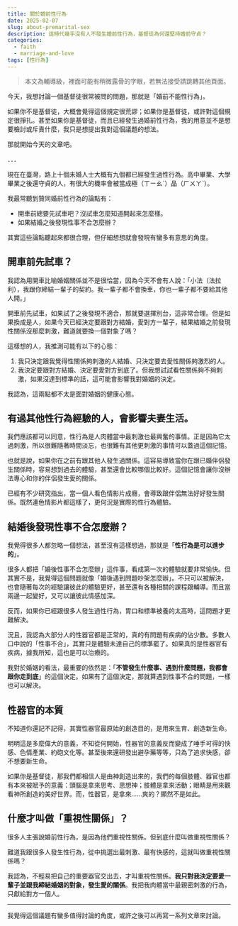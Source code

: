 ```yaml
---
title: 關於婚前性行為
date: 2025-02-07
slug: about-premarital-sex
description: 這時代幾乎沒有人不發生婚前性行為，基督徒為何還堅持婚前守貞？
categories:
  - faith
  - marriage-and-love
tags: [性行為]
---
```


> 本文為輔導級，裡面可能有稍微露骨的字眼，若無法接受請跳轉其他頁面。

今天，我想討論一個基督徒很常被問的問題，那就是「婚前不能性行為」。

如果你不是基督徒，大概會覺得這個規定很荒謬；如果你是基督徒，或許對這個規定很掙扎。甚至如果你是基督徒，而且已經發生過婚前性行為，我的用意並不是想要檢討或斥責什麼，我只是想提出我對這個議題的想法。

那就開始今天的文章吧。

．．．

現在在臺灣，路上十個未婚人士大概有九個都已經發生過性行為。高中畢業、大學畢業之後還守貞的人，有很大的機率會被當成極（ㄒㄧㄠˋ）品（ㄏㄨㄚˋ）。

我最常聽到贊同婚前性行為的論點有：

- 開車前總要先試車吧？沒試車怎麼知道開起來怎麼樣。
- 如果結婚之後發現性事不合怎麼辦？

其實這些論點聽起來都很合理，但仔細想想就會發現有蠻多有意思的角度。

## 開車前先試車？

我認為用開車比喻婚姻關係並不是很恰當，因為今天不會有人說：「小法（法拉利），我跟你締結一輩子的契約。我一輩子都不會換車，你也一輩子都不要給其他人開。」

開車前先試車，如果試了之後發現不適合，那就要選擇別台，這非常合理。但是如果換成是人，如果今天已經決定要跟對方結婚，愛對方一輩子，結果結婚之前發現性關係沒那麼刺激，難道就要換一個對象了嗎？

這樣想的人，我推測可能有以下的心態：

1. 我只決定跟我覺得性關係夠刺激的人結婚、只決定要去愛性關係夠激烈的人。
2. 我決定要跟對方結婚、決定要愛對方到底了。但我想試試看性關係夠不夠刺激，如果沒達到標準的話，這可能會影響我對婚姻的決定。

我認為，這兩點都不太是面對婚姻的健康心態。

## 有過其他性行為經驗的人，會影響夫妻生活。

我們應該都可以同意，性行為是人肉體當中最刺激也最興奮的事情。正是因為它太過刺激，所以很難隨著時間淡忘，也很難有其他更刺激的事情可以蓋過這個記憶。

也就是說，如果你在之前有跟其他人發生過關係。這容易導致當你在跟已婚伴侶發生關係時，容易想到過去的體驗，甚至還會比較哪個比較好。這個記憶會讓你沒辦法專心和你的伴侶發生愛的關係。

已經有不少研究指出，當一個人看色情影片成癮，會導致跟伴侶無法好好發生關係。既然連色情影片都這樣了，更何況是實際的性行為體驗。

## 結婚後發現性事不合怎麼辦？

我覺得很多人都忽略一個想法，甚至沒有這樣想過，那就是「**性行為是可以進步的**」。

很多人都把「婚後性事不合怎麼辦」這件事，看成第一次的體驗就要非常愉快。但其實不是，我覺得這個問題就像「婚後遇到問題吵架怎麼辦」。不只可以被解決，也會隨著每次的經驗讓彼此的體驗更好，甚至還有各種相關的課程跟輔導。而且當兩邊一起變好，又可以讓彼此情感加深。

反而，如果你已經跟很多人發生過性行為，胃口和標準被養的太高時，這問題才更難解決。

況且，我認為大部分人的性器官都是正常的，真的有問題有疾病的佔少數。多數人口中說的「性事不合」，其實只是體驗未達自己的標準罷了。如果真的是性器官有疾病，據我所知，這也是可以治療的。

我對於婚姻的看法，最重要的依然是：「**不管發生什麼事、遇到什麼問題，我都會跟你走到底**」的這個決定。如果有了這個決定，那就算遇到性事不合的問題，一樣也可以解決。

## 性器官的本質

不知道你還記不記得，其實性器官最原始的創造目的，是用來生育、創造新生命。

明明這是多麼偉大的意義，不知從何開始，性器官的意義反而變成了唾手可得的快感、色情產業、約砲文化等。甚至後來還研發出避孕藥等等，只為了追求快感，卻不想要新生命。

如果你是基督徒，那我們都相信人是由神創造出來的，我們的每個肢體、器官也都有本來被賦予的意義：頭腦是拿來思考、思想神；肢體是拿來活動；眼睛是用來觀看神所創造的美好世界。而，性器官，是拿來......爽的？顯然不是如此。

## 什麼才叫做「重視性關係」？

很多人主張說婚前性行為，是因為他們重視性關係。但到底什麼叫做重視性關係？

難道我跟很多人發生性行為，從中挑選出最刺激、最有快感的，這就叫做重視性關係嗎？

我認為，不輕易把自己的重要器官交出去，才叫重視性關係。**我只對我決定要愛一輩子並跟我締結婚姻的對象，發生愛的關係**。我把我肉體當中最親密刺激的行為，只獻給對方一個人。

---

我覺得這個議題有蠻多值得討論的角度，或許之後可以再寫一系列文章來討論。
